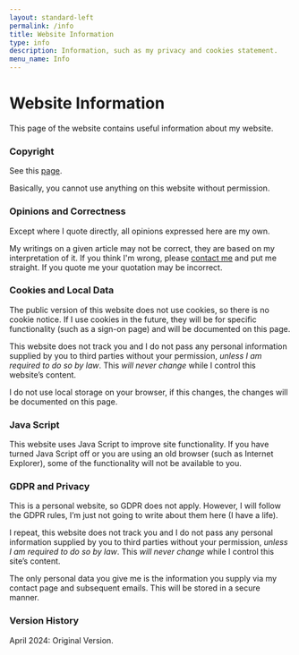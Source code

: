 ```yaml
---
layout: standard-left
permalink: /info
title: Website Information
type: info
description: Information, such as my privacy and cookies statement.
menu_name: Info
---
```

# Website Information

This page of the website contains useful information about my website.

### Copyright

See this [page](/copyright).

Basically, you cannot use anything on this website without permission.

### Opinions and Correctness

Except where I quote directly, all opinions expressed here are my own. 

My writings on a given article may not be correct, they are based on my interpretation of it. If you think I'm wrong, please [contact me](/contact) and put me straight. If you quote me your quotation may be incorrect.

### Cookies and Local Data

The public version of this website does not use cookies, so there is no cookie notice. If I use cookies in the future, they will be for specific functionality (such as a sign-on page) and will be documented on this page.

This website does not track you and I do not pass any personal information supplied by you to third parties without your permission, *unless I am required to do so by law*. This *will never change* while I control this website’s content.

I do not use local storage on your browser, if this changes, the changes will be documented on this page. 

### Java Script

This website uses Java Script to improve site functionality. If you have turned Java Script off or you are using an old browser (such as Internet Explorer), some of the functionality will not be available to you.

### GDPR and Privacy

This is a personal website, so GDPR does not apply. However, I will follow the GDPR rules, I’m just not going to write about them here (I have a life).

I repeat, this website does not track you and I do not pass any personal information supplied by you to third parties without your permission, *unless I am required to do so by law*. This *will never change* while I control this site’s content.

The only personal data you give me is the information you supply via my contact page and subsequent emails. This will be stored in a secure manner.

### Version History

April 2024: Original Version.




